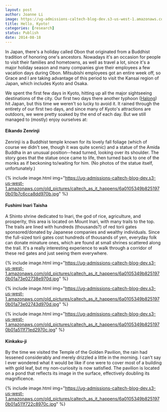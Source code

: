 ```yaml
---
layout: post
author: Joanne Li
image: https://ug-admissions-caltech-blog-dev.s3-us-west-1.amazonaws.com/old_pictures/caltech_as_it_happens/6a0105349b8251970b01b7c6cca8b7970b.jpg
title: Hello, Kyoto!
categories: [research]
status: Publish
date: 2014-08-18
---
```



In Japan, there's a holiday called Obon that originated from a Buddhist tradition of honoring one's ancestors. Nowadays it's an occasion for people to visit their families and hometowns, as well as travel a lot, since it's a major holiday season and many companies give their employees a few vacation days during Obon. Mitsubishi employees got an entire week off, so Grace and I are taking advantage of this period to visit the Kansai region of Japan, which includes Kyoto and Osaka.

We spent the first few days in Kyoto, hitting up all the major sightseeing destinations of the city. Our first two days there another typhoon (<a href="https://en.wikipedia.org/wiki/Typhoon_Halong_(2014)" target="_self">Halong</a>) hit Japan, but this time we weren't so lucky to avoid it. It rained through the entirety of our first two days, and since many of Kyoto's attractions are outdoors, we were pretty soaked by the end of each day. But we still managed to (mostly) enjoy ourselves at:

<h4>Eikando Zenrinji</h4>
Zenrinji is a Buddhist temple known for its lovely fall foliage (which of course we didn't see, though it was quite scenic) and a statue of the Amida Buddha in an unusual position--head turned, looking over its shoulder. The story goes that the statue once came to life, then turned back to one of the monks as if beckoning to/waiting for him. (No photos of the statue itself, unfortunately.)


{% include image.html img="https://ug-admissions-caltech-blog-dev.s3-us-west-1.amazonaws.com/old_pictures/caltech_as_it_happens/6a0105349b8251970b01b7c6cca8dd970b.jpg" %}
<h4>Fushimi Inari Taisha</h4>
A Shinto shrine dedicated to Inari, the god of rice, agriculture, and prosperity, this area is located on Mount Inari, with many trails to the top. The trails are lined with hundreds (thousands?) of red torii gates sponsored/donated by Japanese companies and wealthy individuals. Since the full-sized torii gates cost hundreds of thousands of yen, everyday folk can donate minature ones, which are found at small shrines scattered along the trail. It's a really interesting experience to walk through a corridor of these red gates and just seeing them everywhere.


{% include image.html img="https://ug-admissions-caltech-blog-dev.s3-us-west-1.amazonaws.com/old_pictures/caltech_as_it_happens/6a0105349b8251970b01a73e02738e970d.jpg" %}


{% include image.html img="https://ug-admissions-caltech-blog-dev.s3-us-west-1.amazonaws.com/old_pictures/caltech_as_it_happens/6a0105349b8251970b01a73e02743d970d.jpg" %}


{% include image.html img="https://ug-admissions-caltech-blog-dev.s3-us-west-1.amazonaws.com/old_pictures/caltech_as_it_happens/6a0105349b8251970b01a511f71ed2970c.jpg" %}
<h4>Kinkaku-ji</h4>
By the time we visited the Temple of the Golden Pavilion, the rain had lessened considerably and merely drizzled a little in the morning. I can't say I ever wondered what it would be like if one were to cover most of a building with gold leaf, but my non-curiosity is now satisfied. The pavilion is located on a pond that reflects its image in the surface, effectively doubling its magnificence.


{% include image.html img="https://ug-admissions-caltech-blog-dev.s3-us-west-1.amazonaws.com/old_pictures/caltech_as_it_happens/6a0105349b8251970b01a511f722c8970c.jpg" %}
